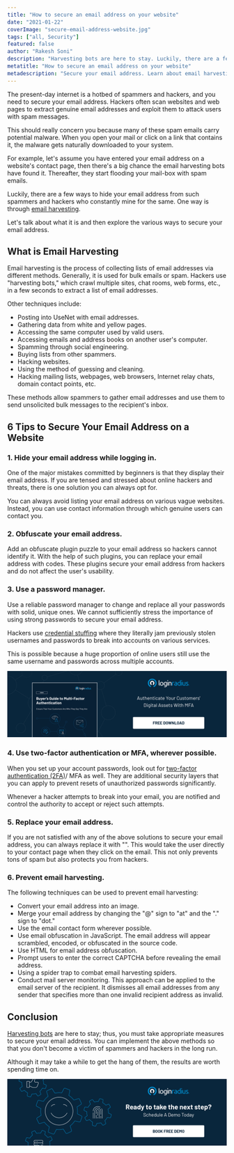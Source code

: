 ```yaml
---
title: "How to secure an email address on your website"
date: "2021-01-22"
coverImage: "secure-email-address-website.jpg"
tags: ["all, Security"]
featured: false
author: "Rakesh Soni"
description: "Harvesting bots are here to stay. Luckily, there are a few ways to hide your email address from spammers and hackers who constantly mine for the same. One way is through email harvesting. Let's talk about what it is and then explore the various ways to secure your email address."
metatitle: "How to secure an email address on your website"
metadescription: "Secure your email address. Learn about email harvesting, its techniques and explore the various ways on how to secure your email address on a website."
---
```


The present-day internet is a hotbed of spammers and hackers, and you need to secure your email address. Hackers often scan websites and web pages to extract genuine email addresses and exploit them to attack users with spam messages. 

This should really concern you because many of these spam emails carry potential malware. When you open your mail or click on a link that contains it, the malware gets naturally downloaded to your system.

For example, let's assume you have entered your email address on a website's contact page, then there's a big chance the email harvesting bots have found it. Thereafter, they start flooding your mail-box with spam emails. 

Luckily, there are a few ways to hide your email address from such spammers and hackers who constantly mine for the same. One way is through [email harvesting](https://www.loginradius.com/blog/identity/2020/12/what-to-do-when-email-hacked/).  

Let's talk about what it is and then explore the various ways to secure your email address.


## What is Email Harvesting

Email harvesting is the process of collecting lists of email addresses via different methods. Generally, it is used for bulk emails or spam. Hackers use "harvesting bots," which crawl multiple sites, chat rooms, web forms, etc., in a few seconds to extract a list of email addresses. 

Other techniques include:

*   Posting into UseNet with email addresses.
*   Gathering data from white and yellow pages.
*   Accessing the same computer used by valid users.
*   Accessing emails and address books on another user's computer.
*   Spamming through social engineering. 
*   Buying lists from other spammers.
*   Hacking websites.
*   Using the method of guessing and cleaning.
*   Hacking mailing lists, webpages, web browsers, Internet relay chats, domain contact points, etc. 

These methods allow spammers to gather email addresses and use them to send unsolicited bulk messages to the recipient's inbox. 


## 6 Tips to Secure Your Email Address on a Website


### 1. Hide your email address while logging in.

One of the major mistakes committed by beginners is that they display their email address. If you are tensed and stressed about online hackers and threats, there is one solution you can always opt for. 

You can always avoid listing your email address on various vague websites. Instead, you can use contact information through which genuine users can contact you.


### 2. Obfuscate your email address. 

Add an obfuscate plugin puzzle to your email address so hackers cannot identify it. With the help of such plugins, you can replace your email address with codes. These plugins secure your email address from hackers and do not affect the user's usability.  


### 3. Use a password manager.

Use a reliable password manager to change and replace all your passwords with solid, unique ones. We cannot sufficiently stress the importance of using strong passwords to secure your email address.

Hackers use [credential stuffing](https://www.loginradius.com/blog/identity/2019/09/prevent-credential-stuffing-attacks/) where they literally jam previously stolen usernames and passwords to break into accounts on various services. 

This is possible because a huge proportion of online users still use the same username and passwords across multiple accounts.

[![buyer-guide-to-multi-factor-authentication-ebook](buyer-guide-to-multi-factor-authentication-ebook.png)](https://www.loginradius.com/resource/ebook/buyers-guide-to-multi-factor-authentication/)


### 4. Use two-factor authentication or MFA, wherever possible.

When you set up your account passwords, look out for [two-factor authentication (2FA)](https://www.loginradius.com/blog/identity/2021/01/how-to-setup-2fa-in-online-accounts/)/ MFA as well. They are additional security layers that you can apply to prevent resets of unauthorized passwords significantly. 

Whenever a hacker attempts to break into your email, you are notified and control the authority to accept or reject such attempts. 


### 5. Replace your email address.

If you are not satisfied with any of the above solutions to secure your email address, you can always replace it with "". This would take the user directly to your contact page when they click on the email. This not only prevents tons of spam but also protects you from hackers. 


### 6. Prevent email harvesting.

The following techniques can be used to prevent email harvesting:

*   Convert your email address into an image. 
*   Merge your email address by changing the "@" sign to "at" and the "." sign to "dot."
*   Use the email contact form wherever possible.
*   Use email obfuscation in JavaScript. The email address will appear scrambled, encoded, or obfuscated in the source code. 
*   Use HTML for email address obfuscation. 
*   Prompt users to enter the correct CAPTCHA before revealing the email address. 
*   Using a spider trap to combat email harvesting spiders.
*   Conduct mail server monitoring. This approach can be applied to the email server of the recipient. It dismisses all email addresses from any sender that specifies more than one invalid recipient address as invalid.


## Conclusion

[Harvesting bots](https://www.loginradius.com/blog/identity/2020/12/bot-attacks/) are here to stay; thus, you must take appropriate measures to secure your email address. You can implement the above methods so that you don't become a victim of spammers and hackers in the long run. 

Although it may take a while to get the hang of them, the results are worth spending time on. 

[![book-a-demo-loginradius](../../assets/book-a-demo-loginradius.png)](https://www.loginradius.com/book-a-demo/)